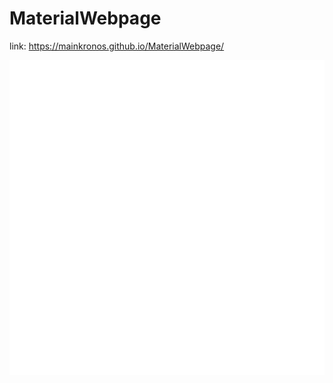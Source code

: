 # MaterialWebpage

link: https://mainkronos.github.io/MaterialWebpage/

<img src="./page.svg" align="center">